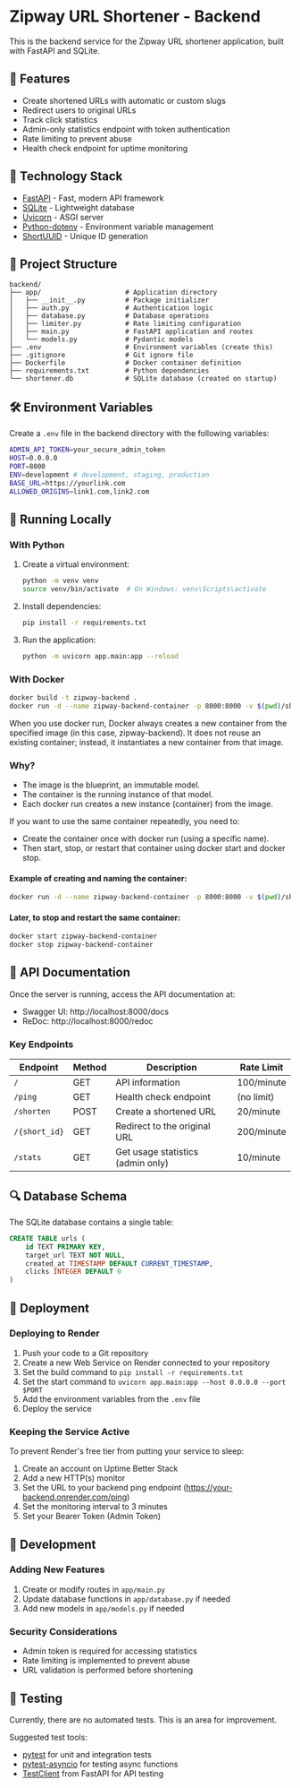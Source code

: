 # Zipway URL Shortener - Backend

This is the backend service for the Zipway URL shortener application, built with FastAPI and SQLite.

## 🚀 Features

- Create shortened URLs with automatic or custom slugs
- Redirect users to original URLs
- Track click statistics
- Admin-only statistics endpoint with token authentication
- Rate limiting to prevent abuse
- Health check endpoint for uptime monitoring

## 🔧 Technology Stack

- [FastAPI](https://fastapi.tiangolo.com/) - Fast, modern API framework
- [SQLite](https://www.sqlite.org/) - Lightweight database
- [Uvicorn](https://www.uvicorn.org/) - ASGI server
- [Python-dotenv](https://github.com/theskumar/python-dotenv) - Environment variable management
- [ShortUUID](https://github.com/skorokithakis/shortuuid) - Unique ID generation

## 📁 Project Structure

```
backend/
├── app/                     # Application directory
│   ├── __init__.py          # Package initializer
│   ├── auth.py              # Authentication logic
│   ├── database.py          # Database operations
│   ├── limiter.py           # Rate limiting configuration
│   ├── main.py              # FastAPI application and routes
│   └── models.py            # Pydantic models
├── .env                     # Environment variables (create this)
├── .gitignore               # Git ignore file
├── Dockerfile               # Docker container definition
├── requirements.txt         # Python dependencies
└── shortener.db             # SQLite database (created on startup)
```

## 🛠️ Environment Variables

Create a `.env` file in the backend directory with the following variables:

```bash
ADMIN_API_TOKEN=your_secure_admin_token
HOST=0.0.0.0
PORT=8000
ENV=development # development, staging, production
BASE_URL=https://yourlink.com
ALLOWED_ORIGINS=link1.com,link2.com
```

## 🚀 Running Locally

### With Python

1. Create a virtual environment:
   ```bash
   python -m venv venv
   source venv/bin/activate  # On Windows: venv\Scripts\activate
   ```

2. Install dependencies:
   ```bash
   pip install -r requirements.txt
   ```

3. Run the application:
   ```bash
   python -m uvicorn app.main:app --reload
   ```

### With Docker

```bash
docker build -t zipway-backend .
docker run -d --name zipway-backend-container -p 8000:8000 -v $(pwd)/shortener.db:/app/shortener.db --env-file .env zipway-backend
```
When you use docker run, Docker always creates a new container from the specified image (in this case, zipway-backend). It does not reuse an existing container; instead, it instantiates a new container from that image.

### Why?
- The image is the blueprint, an immutable model.
- The container is the running instance of that model.
- Each docker run creates a new instance (container) from the image.

If you want to use the same container repeatedly, you need to:

- Create the container once with docker run (using a specific name).
- Then start, stop, or restart that container using docker start and docker stop.

#### Example of creating and naming the container:

```bash
docker run -d --name zipway-backend-container -p 8000:8000 -v $(pwd)/shortener.db:/app/shortener.db --env-file .env zipway-backend
```

#### Later, to stop and restart the same container:

   ```bash
   docker start zipway-backend-container
   docker stop zipway-backend-container
```

## 📝 API Documentation

Once the server is running, access the API documentation at:
- Swagger UI: http://localhost:8000/docs
- ReDoc: http://localhost:8000/redoc

### Key Endpoints

| Endpoint             | Method | Description                                   | Rate Limit      |
|----------------------|--------|-----------------------------------------------|-----------------|
| `/`                  | GET    | API information                               | 100/minute      |
| `/ping`              | GET    | Health check endpoint                         | (no limit)      |
| `/shorten`           | POST   | Create a shortened URL                        | 20/minute       |
| `/{short_id}`        | GET    | Redirect to the original URL                  | 200/minute      |
| `/stats`             | GET    | Get usage statistics (admin only)             | 10/minute       |

## 🔍 Database Schema

The SQLite database contains a single table:

```sql
CREATE TABLE urls (
    id TEXT PRIMARY KEY,
    target_url TEXT NOT NULL,
    created_at TIMESTAMP DEFAULT CURRENT_TIMESTAMP,
    clicks INTEGER DEFAULT 0
)
```

## 🚀 Deployment

### Deploying to Render

1. Push your code to a Git repository
2. Create a new Web Service on Render connected to your repository
3. Set the build command to `pip install -r requirements.txt`
4. Set the start command to `uvicorn app.main:app --host 0.0.0.0 --port $PORT`
5. Add the environment variables from the `.env` file
6. Deploy the service

### Keeping the Service Active

To prevent Render's free tier from putting your service to sleep:

1. Create an account on Uptime Better Stack
2. Add a new HTTP(s) monitor
3. Set the URL to your backend ping endpoint (https://your-backend.onrender.com/ping)
4. Set the monitoring interval to 3 minutes
5. Set your Bearer Token (Admin Token)

## 🚧 Development

### Adding New Features

1. Create or modify routes in `app/main.py`
2. Update database functions in `app/database.py` if needed
3. Add new models in `app/models.py` if needed

### Security Considerations

- Admin token is required for accessing statistics
- Rate limiting is implemented to prevent abuse
- URL validation is performed before shortening

## 🧪 Testing

Currently, there are no automated tests. This is an area for improvement.

Suggested test tools:
- [pytest](https://docs.pytest.org/) for unit and integration tests
- [pytest-asyncio](https://github.com/pytest-dev/pytest-asyncio) for testing async functions
- [TestClient](https://fastapi.tiangolo.com/tutorial/testing/) from FastAPI for API testing
